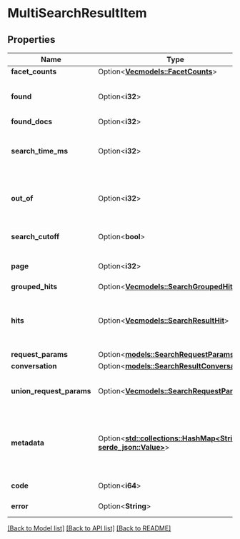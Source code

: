 # MultiSearchResultItem

## Properties

Name | Type | Description | Notes
------------ | ------------- | ------------- | -------------
**facet_counts** | Option<[**Vec<models::FacetCounts>**](FacetCounts.md)> |  | [optional]
**found** | Option<**i32**> | The number of documents found | [optional]
**found_docs** | Option<**i32**> |  | [optional]
**search_time_ms** | Option<**i32**> | The number of milliseconds the search took | [optional]
**out_of** | Option<**i32**> | The total number of documents in the collection | [optional]
**search_cutoff** | Option<**bool**> | Whether the search was cut off | [optional]
**page** | Option<**i32**> | The search result page number | [optional]
**grouped_hits** | Option<[**Vec<models::SearchGroupedHit>**](SearchGroupedHit.md)> |  | [optional]
**hits** | Option<[**Vec<models::SearchResultHit>**](SearchResultHit.md)> | The documents that matched the search query | [optional]
**request_params** | Option<[**models::SearchRequestParams**](SearchRequestParams.md)> |  | [optional]
**conversation** | Option<[**models::SearchResultConversation**](SearchResultConversation.md)> |  | [optional]
**union_request_params** | Option<[**Vec<models::SearchRequestParams>**](SearchRequestParams.md)> | Returned only for union query response. | [optional]
**metadata** | Option<[**std::collections::HashMap<String, serde_json::Value>**](serde_json::Value.md)> | Custom JSON object that can be returned in the search response | [optional]
**code** | Option<**i64**> | HTTP error code | [optional]
**error** | Option<**String**> | Error description | [optional]

[[Back to Model list]](../README.md#documentation-for-models) [[Back to API list]](../README.md#documentation-for-api-endpoints) [[Back to README]](../README.md)


